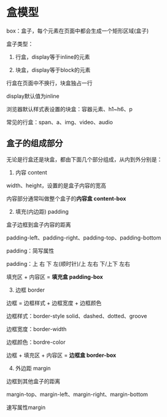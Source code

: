 # 盒模型

box：盒子，每个元素在页面中都会生成一个矩形区域(盒子)

盒子类型：

1. 行盒，display等于inline的元素

2. 块盒，display等于block的元素

行盒在页面中不换行，块盒独占一行

display默认值为inline

浏览器默认样式表设置的块盒：容器元素、h1~h6、p

常见的行盒：span、a、img、video、audio

## 盒子的组成部分

无论是行盒还是块盒，都由下面几个部分组成，从内到外分别是：

1. 内容 content

width、height，设置的是盒子内容的宽高

内容部分通常叫做整个盒子的**内容盒 content-box**

2. 填充(内边距) padding

盒子边框到盒子内容的距离

padding-left、padding-right、padding-top、padding-bottom

padding：简写属性

padding：上 右 下 左(顺时针)/上 左右 下/上下 左右

填充区 + 内容区 = **填充盒 padding-box**

3. 边框 border

边框 = 边框样式 + 边框宽度 + 边框颜色

边框样式：border-style  solid、dashed、dotted、groove

边框宽度：border-width

边框颜色：bordre-color

边框 + 填充区 + 内容区 = **边框盒 border-box**

4. 外边距 margin

边框到其他盒子的距离

margin-top、margin-left、margin-right、margin-bottom

速写属性margin